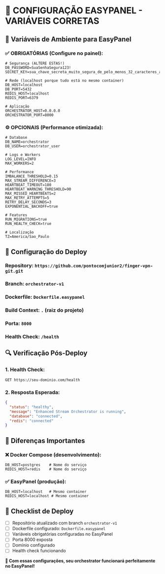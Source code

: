 # 🎯 CONFIGURAÇÃO EASYPANEL - VARIÁVEIS CORRETAS

## 🔧 Variáveis de Ambiente para EasyPanel

### ✅ OBRIGATÓRIAS (Configure no painel):

```env
# Segurança (ALTERE ESTAS!)
DB_PASSWORD=SuaSenhaSegura123!
SECRET_KEY=sua_chave_secreta_muito_segura_de_pelo_menos_32_caracteres_aqui

# Rede (localhost porque tudo está no mesmo container)
DB_HOST=localhost
DB_PORT=5432
REDIS_HOST=localhost
REDIS_PORT=6379

# Aplicação
ORCHESTRATOR_HOST=0.0.0.0
ORCHESTRATOR_PORT=8000
```

### ⚙️ OPCIONAIS (Performance otimizada):

```env
# Database
DB_NAME=orchestrator
DB_USER=orchestrator_user

# Logs e Workers
LOG_LEVEL=INFO
MAX_WORKERS=2

# Performance
IMBALANCE_THRESHOLD=0.15
MAX_STREAM_DIFFERENCE=3
HEARTBEAT_TIMEOUT=180
HEARTBEAT_WARNING_THRESHOLD=90
MAX_MISSED_HEARTBEATS=2
MAX_RETRY_ATTEMPTS=5
RETRY_DELAY_SECONDS=3
EXPONENTIAL_BACKOFF=true

# Features
RUN_MIGRATIONS=true
RUN_HEALTH_CHECK=true

# Localização
TZ=America/Sao_Paulo
```

## 🐳 Configuração do Deploy

### Repository: `https://github.com/pontocomjunior2/finger-vpn-git.git`
### Branch: `orchestrator-v1`
### Dockerfile: `Dockerfile.easypanel`
### Build Context: `.` (raiz do projeto)
### Porta: `8000`
### Health Check: `/health`

## 🔍 Verificação Pós-Deploy

### 1. Health Check:
```
GET https://seu-dominio.com/health
```

### 2. Resposta Esperada:
```json
{
  "status": "healthy",
  "message": "Enhanced Stream Orchestrator is running",
  "database": "connected",
  "redis": "connected"
}
```

## 🚨 Diferenças Importantes

### ❌ Docker Compose (desenvolvimento):
```env
DB_HOST=postgres    # Nome do serviço
REDIS_HOST=redis    # Nome do serviço
```

### ✅ EasyPanel (produção):
```env
DB_HOST=localhost   # Mesmo container
REDIS_HOST=localhost # Mesmo container
```

## 🎯 Checklist de Deploy

- [ ] Repositório atualizado com branch `orchestrator-v1`
- [ ] Dockerfile configurado: `Dockerfile.easypanel`
- [ ] Variáveis obrigatórias configuradas no EasyPanel
- [ ] Porta 8000 exposta
- [ ] Domínio configurado
- [ ] Health check funcionando

**🚀 Com essas configurações, seu orchestrator funcionará perfeitamente no EasyPanel!**